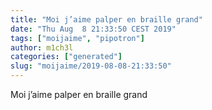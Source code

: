 ```yaml
---
title: "Moi j’aime palper en braille grand"
date: "Thu Aug  8 21:33:50 CEST 2019"
tags: ["moijaime", "pipotron"]
author: m1ch3l
categories: ["generated"]
slug: "moijaime/2019-08-08-21:33:50"
---
```


Moi j’aime palper en braille grand
